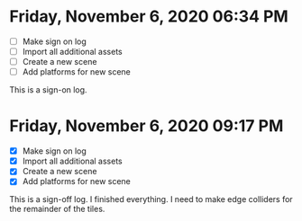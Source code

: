 # Friday, November  6, 2020 06:34 PM
- [ ] Make sign on log
- [ ] Import all additional assets
- [ ] Create a new scene
- [ ] Add platforms for new scene

This is a sign-on log.

# Friday, November  6, 2020 09:17 PM
- [X] Make sign on log
- [X] Import all additional assets
- [X] Create a new scene
- [X] Add platforms for new scene

This is a sign-off log. I finished everything. I need to make edge colliders for the remainder of the tiles.
